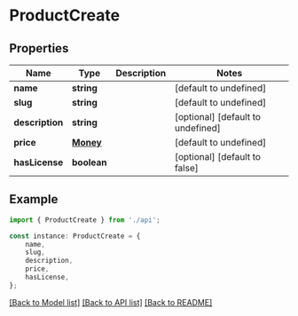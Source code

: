 # ProductCreate


## Properties

Name | Type | Description | Notes
------------ | ------------- | ------------- | -------------
**name** | **string** |  | [default to undefined]
**slug** | **string** |  | [default to undefined]
**description** | **string** |  | [optional] [default to undefined]
**price** | [**Money**](Money.md) |  | [default to undefined]
**hasLicense** | **boolean** |  | [optional] [default to false]

## Example

```typescript
import { ProductCreate } from './api';

const instance: ProductCreate = {
    name,
    slug,
    description,
    price,
    hasLicense,
};
```

[[Back to Model list]](../README.md#documentation-for-models) [[Back to API list]](../README.md#documentation-for-api-endpoints) [[Back to README]](../README.md)
